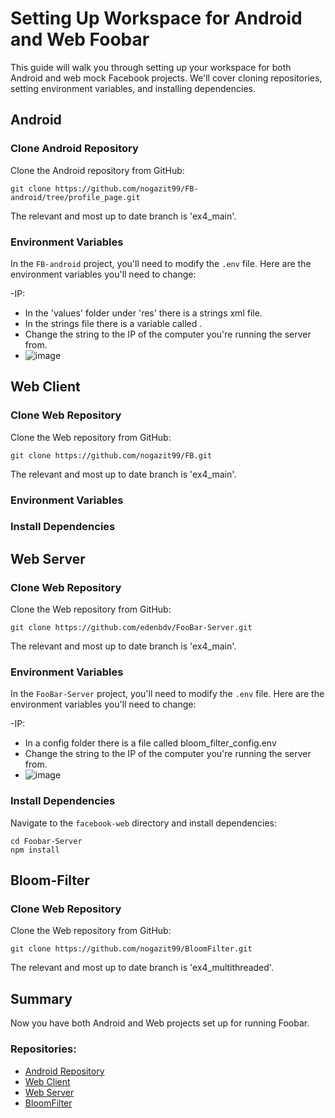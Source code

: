 # Setting Up Workspace for Android and Web Foobar

This guide will walk you through setting up your workspace for both Android and web mock Facebook projects. We'll cover cloning repositories, setting environment variables, and installing dependencies.

## Android

### Clone Android Repository

Clone the Android repository from GitHub:
```
git clone https://github.com/nogazit99/FB-android/tree/profile_page.git
```
The relevant and most up to date branch is 'ex4_main'.

### Environment Variables

In the `FB-android` project, you'll need to modify the `.env` file. Here are the environment variables you'll need to change:

-IP:
  - In the 'values' folder under 'res' there is a strings xml file.
  - In the strings file there is a variable called <string name="base_url">.
  - Change the string to the IP of the computer you're running the server from.
  - ![image](https://github.com/edenbdv/FooBar-Server/assets/148945751/431a5398-fa74-47d4-95ce-3ffd1d1cf013)

## Web Client

### Clone Web Repository

Clone the Web repository from GitHub:

```
git clone https://github.com/nogazit99/FB.git
```
The relevant and most up to date branch is 'ex4_main'.

### Environment Variables


### Install Dependencies


## Web Server

### Clone Web Repository

Clone the Web repository from GitHub:

```
git clone https://github.com/edenbdv/FooBar-Server.git
```
The relevant and most up to date branch is 'ex4_main'.

### Environment Variables

In the `FooBar-Server` project, you'll need to modify the `.env` file. Here are the environment variables you'll need to change:

-IP:
  - In a config folder there is a file called bloom_filter_config.env
  - Change the string to the IP of the computer you're running the server from.
  - ![image](https://github.com/edenbdv/FooBar-Server/assets/148945751/d6da64ee-6bf7-405a-a3bf-201662c5b926)


### Install Dependencies

Navigate to the `facebook-web` directory and install dependencies:

```
cd Foobar-Server
npm install
```

## Bloom-Filter

### Clone Web Repository

Clone the Web repository from GitHub:

```
git clone https://github.com/nogazit99/BloomFilter.git
```
The relevant and most up to date branch is 'ex4_multithreaded'.


## Summary

Now you have both Android and Web projects set up for running Foobar.

### Repositories:

- [Android Repository](https://github.com/nogazit99/FB-android/tree/ex4_main)
- [Web Client](https://github.com/nogazit99/FB/tree/ex4_main)
- [Web Server](https://github.com/edenbdv/FooBar-Server/tree/ex4_main)
- [BloomFilter](https://github.com/nogazit99/BloomFilter/tree/ex4_multithreaded)

